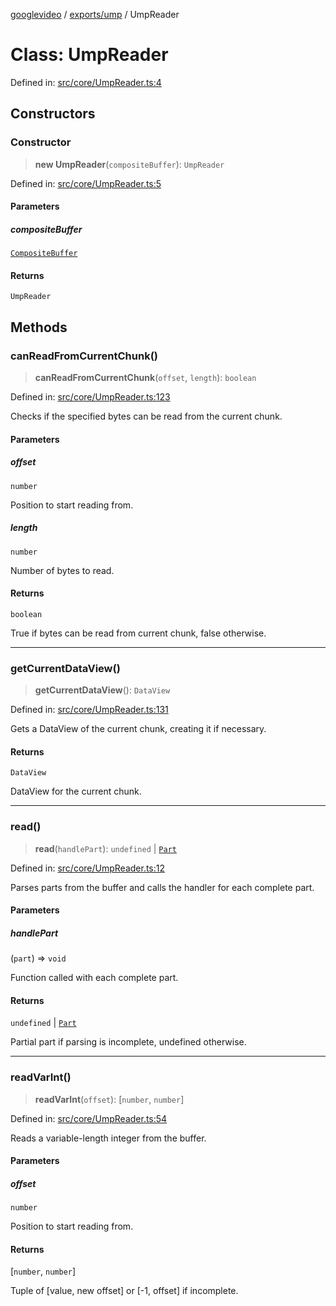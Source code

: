 [googlevideo](../../../README.md) / [exports/ump](../README.md) / UmpReader

# Class: UmpReader

Defined in: [src/core/UmpReader.ts:4](https://github.com/LuanRT/googlevideo/blob/d9eb9db82e3516a9a277a77a3d25342e9c5bf127/src/core/UmpReader.ts#L4)

## Constructors

### Constructor

> **new UmpReader**(`compositeBuffer`): `UmpReader`

Defined in: [src/core/UmpReader.ts:5](https://github.com/LuanRT/googlevideo/blob/d9eb9db82e3516a9a277a77a3d25342e9c5bf127/src/core/UmpReader.ts#L5)

#### Parameters

##### compositeBuffer

[`CompositeBuffer`](CompositeBuffer.md)

#### Returns

`UmpReader`

## Methods

### canReadFromCurrentChunk()

> **canReadFromCurrentChunk**(`offset`, `length`): `boolean`

Defined in: [src/core/UmpReader.ts:123](https://github.com/LuanRT/googlevideo/blob/d9eb9db82e3516a9a277a77a3d25342e9c5bf127/src/core/UmpReader.ts#L123)

Checks if the specified bytes can be read from the current chunk.

#### Parameters

##### offset

`number`

Position to start reading from.

##### length

`number`

Number of bytes to read.

#### Returns

`boolean`

True if bytes can be read from current chunk, false otherwise.

***

### getCurrentDataView()

> **getCurrentDataView**(): `DataView`

Defined in: [src/core/UmpReader.ts:131](https://github.com/LuanRT/googlevideo/blob/d9eb9db82e3516a9a277a77a3d25342e9c5bf127/src/core/UmpReader.ts#L131)

Gets a DataView of the current chunk, creating it if necessary.

#### Returns

`DataView`

DataView for the current chunk.

***

### read()

> **read**(`handlePart`): `undefined` \| [`Part`](../../../types/shared/type-aliases/Part.md)

Defined in: [src/core/UmpReader.ts:12](https://github.com/LuanRT/googlevideo/blob/d9eb9db82e3516a9a277a77a3d25342e9c5bf127/src/core/UmpReader.ts#L12)

Parses parts from the buffer and calls the handler for each complete part.

#### Parameters

##### handlePart

(`part`) => `void`

Function called with each complete part.

#### Returns

`undefined` \| [`Part`](../../../types/shared/type-aliases/Part.md)

Partial part if parsing is incomplete, undefined otherwise.

***

### readVarInt()

> **readVarInt**(`offset`): \[`number`, `number`\]

Defined in: [src/core/UmpReader.ts:54](https://github.com/LuanRT/googlevideo/blob/d9eb9db82e3516a9a277a77a3d25342e9c5bf127/src/core/UmpReader.ts#L54)

Reads a variable-length integer from the buffer.

#### Parameters

##### offset

`number`

Position to start reading from.

#### Returns

\[`number`, `number`\]

Tuple of [value, new offset] or [-1, offset] if incomplete.
